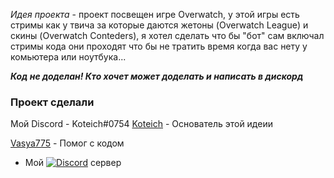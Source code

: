*Идея проекта* - проект посвещен игре Overwatch, у этой игры есть стримы как у твича за которые даются жетоны (Overwatch League) и скины (Overwatch Conteders), я хотел сделать что бы "бот" сам включал стримы кода они проходят что бы не тратить время когда вас нету у комьютера или ноутбука...


***Код не доделан! Кто хочет может доделать и написать в дискорд***
### Проект сделали


Мой Discord - Koteich#0754
[Koteich](https://github.com/Koteich-dev) - Основатель этой идеии

[Vasya775](https://github.com/Vasya775) - Помог с кодом

* Мой [![Discord](https://discordapp.com/api/guilds/787320846405599273/widget.png)](https://discord.gg/skWQrNgXtS) сервер
